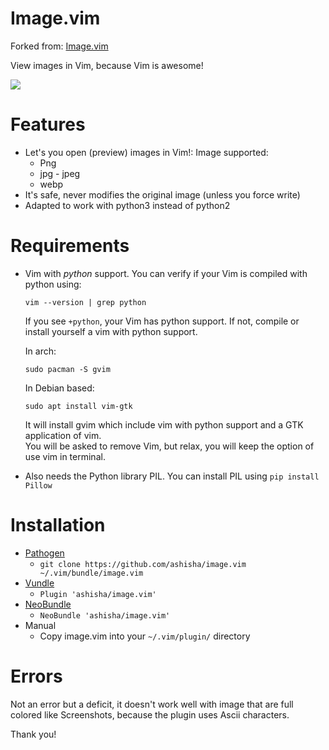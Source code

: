 # Image.vim
Forked from: [Image.vim](https://github.com/ashisha/image.vim)

View images in Vim, because Vim is awesome!

![](https://github.com/ashisha/image.vim/blob/master/screenshot/image.vim.jpg)



Features
=========
* Let's you open (preview) images in Vim!:
  Image supported:
    * Png
    * jpg - jpeg
    * webp
* It's safe, never modifies the original image (unless you force write)
* Adapted to work with python3 instead of python2

Requirements
============
* Vim with *python* support. You can verify if your Vim is compiled with python using:
  
  `vim --version | grep python`

  If you see `+python`, your Vim has python support. If not, compile or install yourself
  a vim with python support.

  In arch:
  ```
  sudo pacman -S gvim
  ```
  In Debian based:

  ```
  sudo apt install vim-gtk
  ```
  
  It will install gvim which include vim with python support and a GTK application of vim.  
  You will be asked to remove Vim, but relax, you will keep the option of use vim in terminal.
  
* Also needs the Python library PIL. You can install PIL using `pip install Pillow`

Installation
============
* [Pathogen](https://github.com/tpope/vim-pathogen)
  *  `git clone https://github.com/ashisha/image.vim ~/.vim/bundle/image.vim`
* [Vundle](https://github.com/gmarik/vundle)
  * `Plugin 'ashisha/image.vim'`
* [NeoBundle](https://github.com/Shougo/neobundle.vim)
  * `NeoBundle 'ashisha/image.vim'`
* Manual
  * Copy image.vim into your `~/.vim/plugin/` directory

Errors
============
Not an error but a deficit, it doesn't work well with image that are 
full colored like Screenshots, because the plugin uses Ascii characters.


Thank you!
